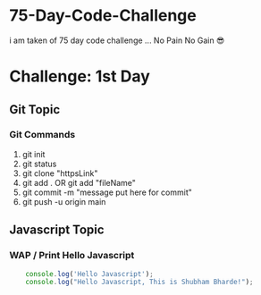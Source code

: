# 75-Day-Code-Challenge
i am taken of 75 day code challenge ... No Pain No Gain 😎

# Challenge: 1st Day
## Git Topic
### Git Commands

1. git init 
1. git status
1. git clone "httpsLink"
1. git add . OR  git add "fileName"
1. git commit -m "message put here for commit" 
1. git push -u origin main

## Javascript Topic
### WAP / Print Hello Javascript 
```javascript
    console.log('Hello Javascript');
    console.log("Hello Javascript, This is Shubham Bharde!");
```

